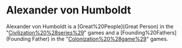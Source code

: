 # Alexander von Humboldt

Alexander von Humboldt is a [Great%20People](Great Person) in the "[Civilization%20%28series%29](Civilization)" games and a [Founding%20Fathers](Founding Father) in the "[Colonization%20%28game%29](Colonization)" games.